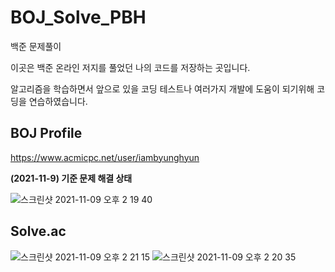 # BOJ_Solve_PBH
백준 문제풀이

이곳은 백준 온라인 저지를 풀었던 나의 코드를 저장하는 곳입니다.

알고리즘을 학습하면서 앞으로 있을 코딩 테스트나 여러가지 개발에 도움이 되기위해 코딩을 연습하였습니다.

## BOJ Profile
https://www.acmicpc.net/user/iambyunghyun


**(2021-11-9) 기준 문제 해결 상태**

![스크린샷 2021-11-09 오후 2 19 40](https://user-images.githubusercontent.com/73048180/140867053-7d53ca02-1a63-4a3f-a0f4-267de3095a6b.png)

## Solve.ac

![스크린샷 2021-11-09 오후 2 21 15](https://user-images.githubusercontent.com/73048180/140867169-69a8deda-2a51-4758-88e9-e2bc3742d603.png)
![스크린샷 2021-11-09 오후 2 20 35](https://user-images.githubusercontent.com/73048180/140867113-137ae68f-d6ac-410c-80d6-1edf5a1496d0.png)
